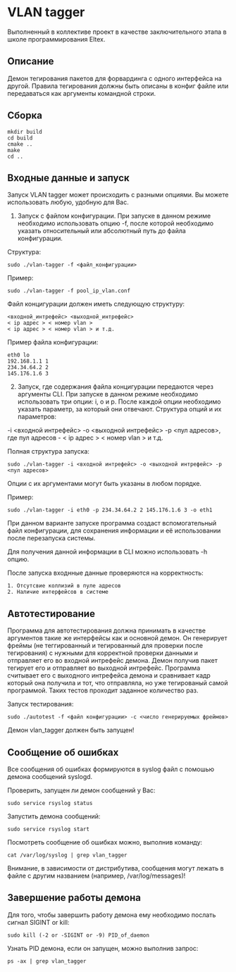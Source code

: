 # VLAN tagger
Выполненный в коллективе проект в качестве заключительного этапа в школе программирования Eltex. 
## Описание
Демон тегирования пакетов для форвардинга с одного интерфейса
на другой. Правила тегирования должны быть описаны в конфиг файле или
передаваться как аргументы командной строки.
## Сборка

    mkdir build
    cd build
    cmake ..
    make
    cd ..

## Входные данные и запуск

Запуск VLAN tagger может происходить с разными опциями. Вы можете использовать любую, удобную для Вас.

1. Запуск с файлом конфигурации. При запуске в данном режиме необходимо использовать опцию -f, после которой необходимо указать относительный или абсолютный путь до файла конфигурации. 

Структура: 

    sudo ./vlan-tagger -f <файл_конфигурации>

Пример: 

    sudo ./vlan-tagger -f pool_ip_vlan.conf

Файл концигурации должен иметь следующую структуру:

    <входной_интрефейс> <выходной_интрефейс>
    < ip адрес > < номер vlan >
    < ip адрес > < номер vlan > и т.д.

Пример файла конфигурации: 

    eth0 lo
    192.168.1.1 1
    234.34.64.2 2
    145.176.1.6 3

2. Запуск, где содержания файла концигурации передаются через аргументы CLI. При запуске в данном режиме необходимо использовать три опции: i, o и p. После каждой опции необходимо указать параметр, за который они отвечают. Структура опций и их параметров:

-i <входной интрефейс>
-o <выходной интрефейс>
-p <пул адресов>, где пул адресов - < ip адрес > < номер vlan > и т.д.

Полная структура запуска: 

    sudo ./vlan-tagger -i <входной интрефейс> -o <выходной интрефейс> -p <пул адресов>

Опции с их аргументами могут быть указаны в любом порядке.

Пример:

    sudo ./vlan-tagger -i eth0 -p 234.34.64.2 2 145.176.1.6 3 -o eth1

При данном варианте запуске программа создаст вспомогательный файл конфигурации, для сохранения информации и её использовании после перезапуска системы.

Для получения данной информации в CLI можно использовать -h опцию. 

После запуска входнные данные проверяются на корректность:

    1. Отсутсвие коллизий в пуле адресов
    2. Наличие интерфейсов в системе

## Автотестирование

Программа для автотестирования должна принимать в качестве аргументов такие же интерфейсы как и основной демон. 
Он генерирует фреймы (не теггированный и тегированный для проверки после тегирования) с нужными для корректной проверки данными и отправляет его во входной интрефейс демона. Демон получив пакет тегирует его и отправляет во выходной интрефейс. Программа считывает его с выходного интрефейса демона и сравнивает кадр который она получила и тот, что отправляла, но уже тегированый самой программой. Таких тестов проходит заданное количество раз.

Запуск тестирования: 

    sudo ./autotest -f <файл конфигурации> -с <число генерируемых фреймов>

Демон vlan_tagger должен быть запущен!

## Сообщение об ошибках

Все сообщения об ошибках формируются в syslog файл с помошью демона сообщений syslogd.

Проверить, запущен ли демон сообщений у Вас:

    sudo service rsyslog status

Запустить демона сообщений:

    sudo service rsyslog start

Посмотреть сообщение об ошибках можно, выполнив команду:

    cat /var/log/syslog | grep vlan_tagger

Внимание, в зависимости от дистрибутива, сообщения могут лежать в файле с другим названием (например, /var/log/messages)!

## Завершение работы демона

Для того, чтобы завершить работу демона ему необходимо послать сигнал SIGINT or kill:

    sudo kill (-2 or -SIGINT or -9) PID_of_daemon

Узнать PID демона, если он запущен, можно выполнив запрос:

    ps -ax | grep vlan_tagger
